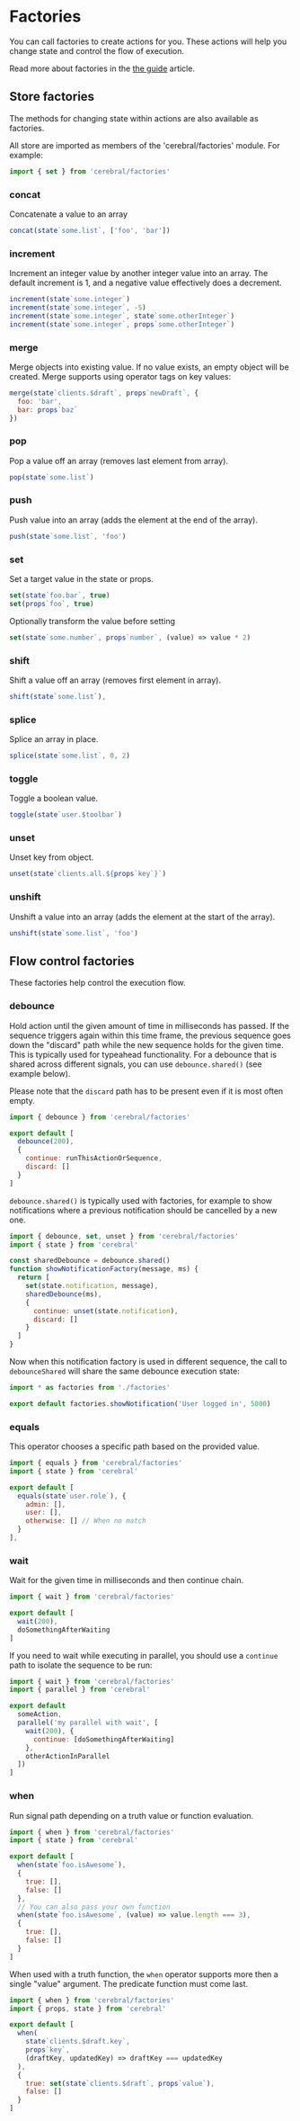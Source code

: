 # Factories

You can call factories to create actions for you. These actions will help you change state and control the flow of execution.

Read more about factories in the [the guide](/docs/guides/factories) article.

## Store factories

The methods for changing state within actions are also available as factories.

All store are imported as members of the 'cerebral/factories' module. For example:

```js
import { set } from 'cerebral/factories'
```

### concat

Concatenate a value to an array

```js
concat(state`some.list`, ['foo', 'bar'])
```

### increment

Increment an integer value by another integer value into an array. The default increment is 1, and a negative value effectively does a decrement.

```js
increment(state`some.integer`)
increment(state`some.integer`, -5)
increment(state`some.integer`, state`some.otherInteger`)
increment(state`some.integer`, props`some.otherInteger`)
```

### merge

Merge objects into existing value. If no value exists, an empty object will be created. Merge supports using operator tags on key values:

```js
merge(state`clients.$draft`, props`newDraft`, {
  foo: 'bar',
  bar: props`baz`
})
```

### pop

Pop a value off an array (removes last element from array).

```js
pop(state`some.list`)
```

### push

Push value into an array (adds the element at the end of the array).

```js
push(state`some.list`, 'foo')
```

### set

Set a target value in the state or props.

```js
set(state`foo.bar`, true)
set(props`foo`, true)
```

Optionally transform the value before setting

```js
set(state`some.number`, props`number`, (value) => value * 2)
```

### shift

Shift a value off an array (removes first element in array).

```js
shift(state`some.list`),
```

### splice

Splice an array in place.

```js
splice(state`some.list`, 0, 2)
```

### toggle

Toggle a boolean value.

```js
toggle(state`user.$toolbar`)
```

### unset

Unset key from object.

```js
unset(state`clients.all.${props`key`}`)
```

### unshift

Unshift a value into an array (adds the element at the start of the array).

```js
unshift(state`some.list`, 'foo')
```

## Flow control factories

These factories help control the execution flow.

### debounce

Hold action until the given amount of time in milliseconds has passed. If the
sequence triggers again within this time frame, the previous sequence goes down the
"discard" path while the new sequence holds for the given time. This is
typically used for typeahead functionality. For a debounce that is shared
across different signals, you can use `debounce.shared()` (see example below).

Please note that the `discard` path has to be present even if it is most often
empty.

```js
import { debounce } from 'cerebral/factories'

export default [
  debounce(200),
  {
    continue: runThisActionOrSequence,
    discard: []
  }
]
```

`debounce.shared()` is typically used with factories, for example to show
notifications where a previous notification should be cancelled by a new one.

```js
import { debounce, set, unset } from 'cerebral/factories'
import { state } from 'cerebral'

const sharedDebounce = debounce.shared()
function showNotificationFactory(message, ms) {
  return [
    set(state.notification, message),
    sharedDebounce(ms),
    {
      continue: unset(state.notification),
      discard: []
    }
  ]
}
```

Now when this notification factory is used in different sequence, the call to
`debounceShared` will share the same debounce execution state:

```js
import * as factories from './factories'

export default factories.showNotification('User logged in', 5000)
```

### equals

This operator chooses a specific path based on the provided value.

```js
import { equals } from 'cerebral/factories'
import { state } from 'cerebral'

export default [
  equals(state`user.role`), {
    admin: [],
    user: [],
    otherwise: [] // When no match
  }
],
```

### wait

Wait for the given time in milliseconds and then continue chain.

```js
import { wait } from 'cerebral/factories'

export default [
  wait(200),
  doSomethingAfterWaiting
]
```

If you need to wait while executing in parallel, you should use a `continue`
path to isolate the sequence to be run:

```js
import { wait } from 'cerebral/factories'
import { parallel } from 'cerebral'

export default
  someAction,
  parallel('my parallel with wait', [
    wait(200), {
      continue: [doSomethingAfterWaiting]
    },
    otherActionInParallel
  ])
]
```

### when

Run signal path depending on a truth value or function evaluation.

```js
import { when } from 'cerebral/factories'
import { state } from 'cerebral'

export default [
  when(state`foo.isAwesome`),
  {
    true: [],
    false: []
  },
  // You can also pass your own function
  when(state`foo.isAwesome`, (value) => value.length === 3),
  {
    true: [],
    false: []
  }
]
```

When used with a truth function, the `when` operator supports more then a single
"value" argument. The predicate function must come last.

```js
import { when } from 'cerebral/factories'
import { props, state } from 'cerebral'

export default [
  when(
    state`clients.$draft.key`,
    props`key`,
    (draftKey, updatedKey) => draftKey === updatedKey
  ),
  {
    true: set(state`clients.$draft`, props`value`),
    false: []
  }
]
```
